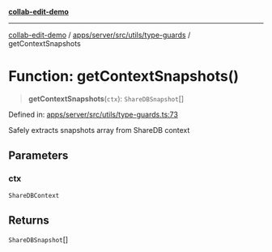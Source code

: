 [**collab-edit-demo**](../../../../../../README.md)

***

[collab-edit-demo](../../../../../../README.md) / [apps/server/src/utils/type-guards](../README.md) / getContextSnapshots

# Function: getContextSnapshots()

> **getContextSnapshots**(`ctx`): `ShareDBSnapshot`[]

Defined in: [apps/server/src/utils/type-guards.ts:73](https://github.com/austyle-io/pub-sub-demo/blob/facd25f09850fc4e78e94ce267c52e173d869933/apps/server/src/utils/type-guards.ts#L73)

Safely extracts snapshots array from ShareDB context

## Parameters

### ctx

`ShareDBContext`

## Returns

`ShareDBSnapshot`[]
